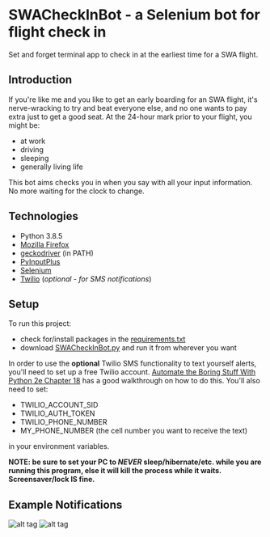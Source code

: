 # SWACheckInBot - a Selenium bot for flight check in

Set and forget terminal app to check in at the earliest time for a SWA flight.

## Introduction

If you're like me and you like to get an early boarding for an SWA flight, it's nerve-wracking to try and beat everyone else, and no one wants to pay extra just to get a good seat. At the 24-hour mark prior to your flight, you might be:
* at work
* driving
* sleeping
* generally living life

This bot aims checks you in when you say with all your input information. No more waiting for the clock to change.

## Technologies
* Python 3.8.5
* [Mozilla Firefox](https://www.mozilla.org/en-US/firefox/new/)
* [geckodriver](https://github.com/mozilla/geckodriver/releases) (in PATH)
* [PyInputPlus](https://pyinputplus.readthedocs.io/en/latest/)
* [Selenium](https://selenium-python.readthedocs.io/)
* [Twilio](https://pypi.org/project/twilio/) (*optional - for SMS notifications*)

## Setup
To run this project:
* check for/install packages in the [requirements.txt](https://github.com/chemicalwill/SWACheckInBot/blob/main/requirements.txt)
* download [SWACheckInBot.py](https://github.com/chemicalwill/SWACheckInBot/blob/main/SWACheckInBot.py) and run it from wherever you want

In order to use the **optional** Twilio SMS functionality to text yourself alerts, you'll need to set up a free Twilio account. [Automate the Boring Stuff With Python 2e Chapter 18](https://automatetheboringstuff.com/2e/chapter18/) has a good walkthrough on how to do this.
You'll also need to set:
* TWILIO_ACCOUNT_SID
* TWILIO_AUTH_TOKEN
* TWILIO_PHONE_NUMBER
* MY_PHONE_NUMBER (the cell number you want to receive the text)

in your environment variables.

**NOTE: be sure to set your PC to *NEVER* sleep/hibernate/etc. while you are running this program, else it will kill the process while it waits. Screensaver/lock IS fine.**

## Example Notifications

![alt tag](https://i.imgur.com/cXlrKMu.png?1) ![alt tag](
https://i.imgur.com/4kIoJlb.png?1)
